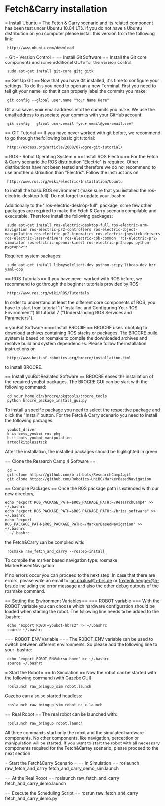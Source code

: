 Fetch&Carry installation
===============

= Install Ubuntu =
The Fetch & Carry scenario and its related component has been test under Ubuntu 10.04 LTS. If you do not have a Ubuntu distribution on you computer please install this version from the following link:

     http://www.ubuntu.com/download

= Git - Version Control =
== Install Git Software ==
Install the Git core components and some additional GUI's for the version control:

     sudo apt-get install git-core gitg gitk

== Set Up Git ==
Now that you have Git installed, it's time to configure your settings. To do this you need to open an a new Terminal. First you need to tell git your name, so that it can properly label the commits you make:

     git config --global user.name "Your Name Here"

Git also saves your email address into the commits you make. We use the email address to associate your commits with your GitHub account:

     git config --global user.email "your-email@youremail.com"


== GIT Tutorial ==
If you have never worked with git before, we recommend to go through the following basic git tutorial:

     http://excess.org/article/2008/07/ogre-git-tutorial/


= ROS - Robot Operating System =
== Install ROS Electric ==
For the Fetch & Carry scenario the ROS distribution "Electric" is required. Other distributions have not been tested and therefore we do not recommend to use another distribution than "Electric". Follow the instructions on 

     http://www.ros.org/wiki/electric/Installation/Ubuntu

to install the basic ROS environment (make sure that you installed the ros-electric-desktop-full). Do not forget to update your .bashrc
  
Additionally to the ''ros-electric-desktop-full'' package, some few other packages are required to make the Fetch & Carry scenario compilable and executable. Therefore install the following packages:

     sudo apt-get install ros-electric-desktop-full ros-electric-arm-navigation ros-electric-pr2-controllers ros-electric-object-manipulation ros-electric-pr2-kinematics ros-electric-joystick-drivers ros-electric-laser-drivers ros-electric-cob-common  ros-electric-pr2-simulator ros-electric-openni-kinect ros-electric-pr2-apps python-pygraphviz 

Required system packages:

     sudo apt-get install libmysqlclient-dev python-scipy libcap-dev bzr yaml-cpp

== ROS Tutorials ==
If you have never worked with ROS before, we recommend to go through the beginner tutorials provided by ROS:

     http://www.ros.org/wiki/ROS/Tutorials

In order to understand at least the different core components of ROS, you have to start from tutorial 1 ("Installing and Configuring Your ROS Environment") till tutorial 7 ("Understanding ROS Services and Parameters"). 


= youBot Software = 
== Install BROCRE ==
BROCRE uses robotpkg to download archives containing ROS stacks or packages. The BROCRE build system is based on rosmake to compile the downloaded archives and resolve build and system dependencies. Please follow the installation instructions on

     http://www.best-of-robotics.org/brocre/installation.html

to install BROCRE.

== Install youBot Realated Software ==
BROCRE eases the installation of the required youBot packages. The BROCRE GUI can be start with the following command:

     cd your_home_dir/brocre/pkgtools/brocre_tools
     python brocre_package_install_gui.py

To install a specific package you need to select the respective package and click the "Install" button. For the Fetch & Carry scenario you need to install the following packages:

     youbot_driver
     b-it-bots_youbot-ros-pkg
     b-it-bots_youbot-manipulation
     artoolkitplusstack

After the installation, the installed packages should be highlighted in green.


== Clone the Research Camp 4 Software ==

     cd ~
     git clone https://github.com/b-it-bots/ResearchCamp4.git
     git clone https://github.com/Robotics-UniBG/MarkerBasedNavigation

== Compile Packages ==
Once the ROS package path is extended with our new directory, 

    echo "export ROS_PACKAGE_PATH=$ROS_PACKAGE_PATH:~/ResearchCamp4" >> ~/.bashrc
    echo "export ROS_PACKAGE_PATH=$ROS_PACKAGE_PATH:~/brics_software" >> ~/.bashrc
    echo "export ROS_PACKAGE_PATH=$ROS_PACKAGE_PATH:~/MarkerBasedNavigation" >> ~/.bashrc
    . ~/.bashrc

the Fetch&Carry can be compiled with:

     rosmake raw_fetch_and_carry --rosdep-install

To compile the marker based navigation type:
     rosmake MarkerBasedNavigation

If no errors occur you can proceed to the next step. In case that there are errors, please write an email to jan.paulus@h-brs.de or frederik.hegger@h-brs.de including the error message and also the other debug outputs of the rosmake command.


== Setting the Environment Variables ==
=== ROBOT variable ===
With the ROBOT variable you can choose which hardware configuration should be loaded when starting the robot. The following line needs to be added to the .bashrc:

     echo "export ROBOT=youbot-hbrs2" >> ~/.bashrc
     source ~/.bashrc



=== ROBOT_ENV Variable ===
The ROBOT_ENV variable can be used to switch between different environments. So please add the following line to your .bashrc:

     echo "export ROBOT_ENV=brsu-home" >> ~/.bashrc
     source ~/.bashrc



= Start the Robot =
== In Simulation ==
Now the robot can be started with the following command (with Gazebo GUI):

     roslaunch raw_bringup_sim robot.launch

Gazebo can also be started headless:

     roslaunch raw_bringup_sim robot_no_x.launch

== Real Robot ==
The real robot can be launched with:

     roslaunch raw_bringup robot.launch

All three commands start only the robot and the simulated hardware components. No other components, like navigation, perception or manipulation will be started. If you want to start the robot with all necessary components required for the Fetch&Carray scenario, please proceed to the next section



= Start the Fetch&Carry Scenario =
== In Simulation ==
    roslaunch raw_fetch_and_carry fetch_and_carry_demo_sim.launch

== At the Real Robot ==
    roslaunch raw_fetch_and_carry fetch_and_carry_demo.launch

== Execute the Scheduling Script ==
    rosrun raw_fetch_and_carry fetch_and_carry_demo.py